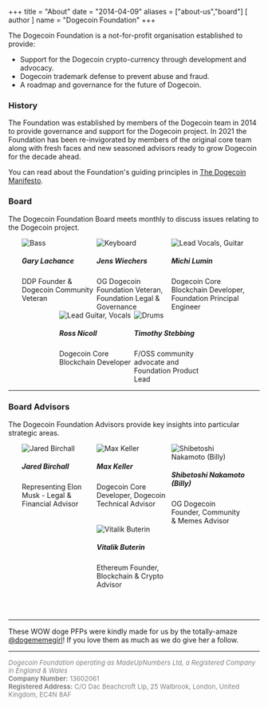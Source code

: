 +++
title = "About"
date = "2014-04-09"
aliases = ["about-us","board"]
[ author ]
  name = "Dogecoin Foundation"
+++

The Dogecoin Foundation is a not-for-profit organisation established to provide:

* Support for the Dogecoin crypto-currency through development and advocacy. 
* Dogecoin trademark defense to prevent abuse and fraud.
* A roadmap and governance for the future of Dogecoin.

### History

The Foundation was established by members of the Dogecoin team in 2014 to provide 
governance and support for the Dogecoin project. In 2021 the Foundation has been 
re-invigorated by members of the original core team along with fresh faces and new 
seasoned advisors ready to grow Dogecoin for the decade ahead.

You can read about the Foundation's guiding principles in [The Dogecoin Manifesto](/manifesto).

### Board

The Dogecoin Foundation Board meets monthly to discuss issues relating to the 
Dogecoin project.

<div style="display: flex; flex-flow: row wrap; justify-content: center;">

<div style="display: inline-box; width: 150px;">
<img title='Bass' style="margin: auto; max-width:150px;" class="circle" src="/gary.jpg"/>
<h5>Gary Lachance</h5>
DDP Founder & Dogecoin Community Veteran 
</div>

<div style="display: inline-box; width: 150px;">
<img title='Keyboard' style="margin: auto; max-width:150px;" class="circle" src="/jens.jpg"/>
<h5>Jens Wiechers</h5> 
OG Dogecoin Foundation Veteran, Foundation Legal & Governance
</div>

<div style="display: inline-box; width: 150px;">
<img title='Lead Vocals, Guitar' style="margin: auto; max-width:150px;" class="circle" src="/michi.jpg"/>
<h5>Michi Lumin</h5> 
Dogecoin Core Blockchain Developer, Foundation Principal Engineer
</div>

<div style="display: inline-box; width: 150px;">
<img title='Lead Guitar, Vocals' style="margin: auto; max-width:150px;" class="circle" src="/ross.jpg"/>
<h5>Ross Nicoll</h5>
Dogecoin Core Blockchain Developer
</div>

<div style="display: inline-box; width: 150px;">
<img title='Drums' style="margin: auto; max-width:150px;" class="circle" src="/pomke.jpg"/>
<h5>Timothy Stebbing</h5> 
F/OSS community advocate and Foundation Product Lead
</div>

</div>

---

### Board Advisors

The Dogecoin Foundation Advisors provide key insights into particular strategic areas.

<div style="display: flex; flex-flow: row wrap; justify-content: center;">

<div style="display: inline-box; width: 150px;"> <img title='Jared
Birchall' style="margin: auto; max-width:150px;" class="circle"
src="/jared.jpg"/> <h5>Jared Birchall</h5> Representing Elon Musk
- Legal & Financial Advisor</div>

<div style="display: inline-box; width: 150px;"> <img title='Max
Keller' style="margin: auto; max-width:150px;" class="circle"
src="/max.jpg"/> <h5>Max Keller</h5> Dogecoin Core Developer, Dogecoin
Technical Advisor</div>


<div style="display: inline-box; width: 150px;"> <img
title='Shibetoshi Nakamoto (Billy)' style="margin: auto;
max-width:150px;" class="circle" src="/billy.jpg"/> <h5>Shibetoshi
Nakamoto (Billy)</h5> OG Dogecoin Founder, Community & Memes
Advisor</div>

<div style="display: inline-box; width: 150px;"> <img title='Vitalik
Buterin' style="margin: auto; max-width:150px;" class="circle"
src="/vitalik.jpg"/> <h5>Vitalik Buterin</h5> Ethereum Founder,
Blockchain & Crypto Advisor</div>

</div>

</br></br>

---

These WOW doge PFPs were kindly made for us by the totally-amaze
[@dogememegirl](https://twitter.com/Dogememegirl)! If you love them as
much as we do give her a follow.

---

<div style="font-size: small; color: grey;">
<span style="font-style: italic;">Dogecoin Foundation operating as MadeUpNumbers Ltd, a Registered Company in England & Wales</span><br />
<span style="font-weight: bold;">Company Number:</span> 13602061<br />
<span style="font-weight: bold;">Registered Address:</span> C/O Dac Beachcroft Llp,
25 Walbrook, London, United Kingdom, EC4N 8AF
</div>
